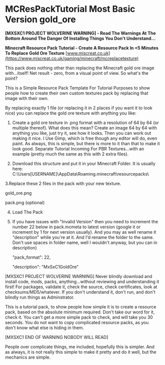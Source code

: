 # MCResPackTutorial Most Basic Version gold_ore

**[MXSXC1 PROJECT WOLVERINE WARNING] - Read The Warnings At The Bottom Around The Danger Of Installing Things You Don't Understand...**

**Minecraft Resource Pack Tutorial - Create A Resource Pack In <5 Minutes To Replace Gold Ore Texture**
[www.miscreat.co.uk](https://www.miscreat.co.uk/gaming/minecraft/mcreplacetexture)

This pack does nothing other than replacing the Minecraft gold ore image with...itself! Net result - zero, from a visual point of view. So what's the point? 

This is a Simple Resource Pack Template For Tutorial Purposes to show people how to create their own custom textures pack by replacing that image with their own.

By replacing exactly 1 file (or replacing it in 2 places if you want it to look nice) you can replace the gold ore texture with anything you like:

1. Create a gold ore texture in .png format with a resolution of 64 by 64 (or multiple thereof). What does this mean? Create an image 64 by 64 with anything you like, just try it, see how it looks. Then you can work out making it nice. I Use Gimp, which is free though any editor will do, even paint. As always, this is simple, but there is more to it than that to make it look good. Separate Tutorial Incoming For PBR Textures...with an example (pretty much the same as this with 2 extra files).

2. Download this structure and put it in your Minecraft Folder. It is usually here:
  C:\Users\[USERNAME]\AppData\Roaming\.minecraft\resourcepacks\

3.Replace these 2 files in the pack with your new texture.

  gold_ore.png
  
  pack.png (optional)
  
4. Load The Pack
  
5. If you have issues with "Invalid Version" then you need to increment the number 22 below in pack.mcmeta to latest version (google it or increment by 1 for next version usually). And you may as well rename it "description" while you're at it. And I'd rename the folder to the same. Don't use spaces in folder name, well I wouldn't anyway,  but you can in description)
   
    "pack_format": 22,
   
    "description": "MxSxC1GoldOre"
    
[MXSXC1 PROJECT WOLVERINE WARNING] 
Never blindly download and install code, mods, packs, anything...without reviewing and understanding it first! For packages, validate it, check the source, check certificates, look at checksums/MD5/whatever. If you don't understand it, don't run, and don't blindly run things as Adminstrator. 

This is a tutorial pack, to show people how simple it is to create a resource pack, based on the absolute minimum required. Don't take our word for it, check it. You can't get a more simple pack to check, and will take you 30 seconds. You do not want to copy complicated resource packs, as you don't know what else is hiding in them.

[MXSXC1 END OF WARNING NOBODY WILL READ]

People over complicate things, me included, hopefully this is simpler. And as always, it is not really this simple to make it pretty and do it well, but the mechanics are simple.









